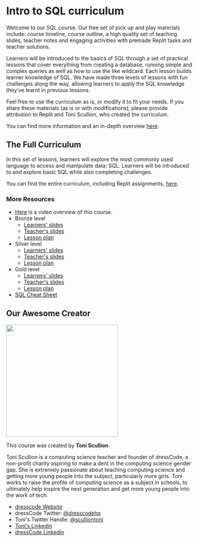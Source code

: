 # Intro to SQL curriculum

Welcome to our SQL course. Our free set of pick up and play materials include: course timeline, course outline, a high quality set of teaching slides, teacher notes and engaging activities with premade Replit tasks and teacher solutions. 

Learners will be introduced to the basics of SQL through a set of practical lessons that cover everything from creating a database, running simple and complex queries as well as how to use the like wildcard. Each lesson builds learner knowledge of SQL. We have made three levels of lessons with fun challenges along the way, allowing learners to apply the SQL knowledge they’ve learnt in previous lessons.

Feel free to use the curriculum as is, or modify it to fit your needs. If you share these materials (as is or with modifications), please provide attribution to Replit and Toni Scullion, who created the curriculum.

You can find more information and an in-depth overview [here](https://docs.google.com/document/d/1ubXn_wfWlvfN_UN0yiv5_9aNmnjO3FpNF13FFkl7on4/edit?usp=sharing).

## The Full Curriculum

In this set of lessons, learners will explore the most commonly used language to access and manipulate data: SQL. Learners will be introduced to and explore basic SQL while also completing challenges. 

You can find the entire curriculum, including Replit assignments, [here](https://drive.google.com/drive/folders/1JcaorHEA8tTiubK0igmb7_D2yl8jHya1).

### More Resources

- [Here](https://drive.google.com/file/d/1iQffSlt4VF2-usWgf2KdDXcfIMMpCc4Y/view?usp=sharing) is a video overview of this course.
- Bronze level
  - [Learners' slides](https://docs.google.com/presentation/d/1zv-tk2k8AfdGFUAwzTEj7GUezwq63lHhRYFIaC2M8xA/edit?usp=sharing)
  - [Teacher's slides](https://docs.google.com/presentation/d/1mxtC5CjwbLpPZWQapL6OlqurZI7Nn1fnq9cwrTZP79g/edit?usp=sharing)
  - [Lesson plan](https://docs.google.com/document/d/1srq6WXdsxK6yN8-xYR6AltbqfZhpySCze2C42pHpucg/edit?usp=sharing)
- Silver level
  - [Learners' slides](https://docs.google.com/presentation/d/1hoQiVSWwiufBbZhBRfe368lGq4mgDS-nCrrLFH6lTzs/edit?usp=sharing)
  - [Teacher's slides](https://docs.google.com/presentation/d/143pJSwMu-avRytSPk8mOdAy6E5ahGVXnGVJ7aBhBpXA/edit?usp=sharing)
  - [Lesson plan](https://docs.google.com/document/d/1xbze5v2-lTn-t0p5OcuhRtfOMAtbFAZheqqq9t80E_o/edit?usp=sharing)
- Gold level
  - [Learners' slides](https://docs.google.com/presentation/d/1lVdQ2X9NYK2EU53A-FIbyvNoh_C3iIgR6pfaK7jrcMg/edit?usp=sharing)
  - [Teacher's slides](https://docs.google.com/presentation/d/1zvnVfTmX5n5yoGJcbaHqhdjxzjde6KO-oPgZGQnBXUo/edit?usp=sharing)
  - [Lesson plan](https://docs.google.com/document/d/1M2_wctR6JGtV54LH84D7RgZEL_IAb_BieuBMRmsvp6M/edit?usp=sharing)
- [SQL Cheat Sheet](https://docs.google.com/presentation/d/1-vY3QibA6nFm40k6tuNBvFUNNwjttpjX9Jl1YA-xazs/edit?usp=sharing)


## Our Awesome Creator

<img class="profile_pic" src="https://replit-docs-images.bardia.repl.co/images/curriculumImg/TScullion.jpg" width="300px"/>

This course was created by **Toni Scullion**.

Toni Scullion is a computing science teacher and founder of dressCode, a non-profit charity aspiring to make a dent in the computing science gender gap. She is extremely passionate about teaching computing science and getting more young people into the subject, particularly more girls. Toni works to raise the profile of computing science as a subject in schools, to ultimately help inspire the next generation and get more young people into the work of tech.

- [dresscode Website](https://www.dresscode.org.uk)
- dressCode Twitter: [@dresscodehq](https://twitter.com/dresscodehq)
- Toni's Twitter Handle: [@sculliontoni](https://twitter.com/sculliontoni)
- [Toni's Linkedin](https://linkedin.com/in/toni-scullion)
- [dressCode Linkedin](https://linkedin.com/company/dresscodehq)


